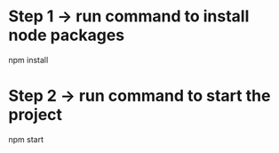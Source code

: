 # Step 1 -> run command to install node packages 
npm install
# Step 2 ->  run command to start the project
npm start
